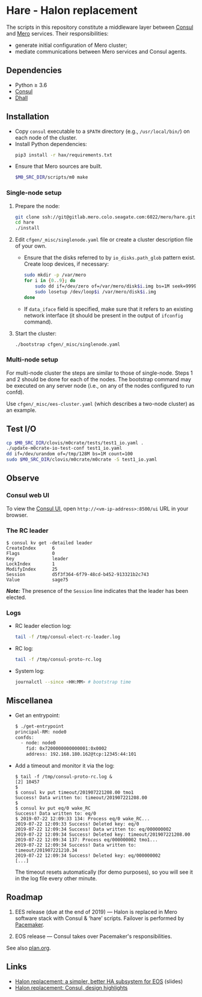 # Hare - Halon replacement

The scripts in this repository constitute a middleware layer between [Consul](https://www.consul.io/) and [Mero](http://gitlab.mero.colo.seagate.com/mero/mero) services.  Their responsibilities:

- generate initial configuration of Mero cluster;
- mediate communications between Mero services and Consul agents.

## Dependencies

* Python &geq; 3.6
* [Consul](https://www.consul.io/downloads.html)
* [Dhall](https://github.com/dhall-lang/dhall-lang/wiki/Getting-started%3A-Generate-JSON-or-YAML#linux)

## Installation

* Copy `consul` executable to a `$PATH` directory (e.g., `/usr/local/bin/`) on each node of the cluster.
* Install Python dependencies:
  ```sh
  pip3 install -r hax/requirements.txt
  ```
* Ensure that Mero sources are built.
  ```sh
  $M0_SRC_DIR/scripts/m0 make
  ```
  <!-- XXX TODO: Hare should be able to work with Mero installed from rpm. -->

### Single-node setup

1. Prepare the node:
   ```sh
   git clone ssh://git@gitlab.mero.colo.seagate.com:6022/mero/hare.git
   cd hare
   ./install
   ```

2. Edit `cfgen/_misc/singlenode.yaml` file or create a cluster description
   file of your own.

   * Ensure that the disks referred to by `io_disks.path_glob` pattern
     exist.  Create loop devices, if necessary:
     ```bash
     sudo mkdir -p /var/mero
     for i in {0..9}; do
         sudo dd if=/dev/zero of=/var/mero/disk$i.img bs=1M seek=9999 count=1
         sudo losetup /dev/loop$i /var/mero/disk$i.img
     done
     ```

   * If `data_iface` field is specified, make sure that it refers to
     an existing network interface (it should be present in the output
     of `ifconfig` command).

3. Start the cluster:
   ```sh
   ./bootstrap cfgen/_misc/singlenode.yaml
   ```

### Multi-node setup

For multi-node cluster the steps are similar to those of single-node.
Steps 1 and 2 should be done for each of the nodes.  The bootstrap
command may be executed on any server node (i.e., on any of the nodes
configured to run confd).

Use `cfgen/_misc/ees-cluster.yaml` (which describes a two-node cluster)
as an example.

## Test I/O

```sh
cp $M0_SRC_DIR/clovis/m0crate/tests/test1_io.yaml .
./update-m0crate-io-test-conf test1_io.yaml
dd if=/dev/urandom of=/tmp/128M bs=1M count=100
sudo $M0_SRC_DIR/clovis/m0crate/m0crate -S test1_io.yaml
```

## Observe

### Consul web UI

To view the [Consul UI](https://learn.hashicorp.com/consul/getting-started/ui#set-up-access-to-the-ui),
open `http://<vm-ip-address>:8500/ui` URL in your browser.

### The RC leader

```
$ consul kv get -detailed leader
CreateIndex      6
Flags            0
Key              leader
LockIndex        1
ModifyIndex      25
Session          d5f3f364-6f79-48cd-b452-913321b2c743
Value            sage75
```

***Note:*** The presence of the `Session` line indicates that the leader
has been elected.

### Logs

* RC leader election log:
  ```sh
  tail -f /tmp/consul-elect-rc-leader.log
  ```

* RC log:
  ```sh
  tail -f /tmp/consul-proto-rc.log
  ```

* System log:
  ```sh
  journalctl --since <HH:MM> # bootstrap time
  ```

## Miscellanea

* Get an entrypoint:

  ```sh
  $ ./get-entrypoint
  principal-RM: node0
  confds:
    - node: node0
      fid: 0x7200000000000001:0x0002
      address: 192.168.180.162@tcp:12345:44:101
  ```

* Add a timeout and monitor it via the log:

  ```
  $ tail -f /tmp/consul-proto-rc.log &
  [2] 10457
  $
  $ consul kv put timeout/201907221208.00 tmo1
  Success! Data written to: timeout/201907221208.00
  $
  $ consul kv put eq/0 wake_RC
  Success! Data written to: eq/0
  $ 2019-07-22 12:09:33 134: Process eq/0 wake_RC...
  2019-07-22 12:09:33 Success! Deleted key: eq/0
  2019-07-22 12:09:34 Success! Data written to: eq/000000002
  2019-07-22 12:09:34 Success! Deleted key: timeout/201907221208.00
  2019-07-22 12:09:34 137: Process eq/000000002 tmo1...
  2019-07-22 12:09:34 Success! Data written to: timeout/201907221210.34
  2019-07-22 12:09:34 Success! Deleted key: eq/000000002
  [...]
  ```

  The timeout resets automatically (for demo purposes), so you will
  see it in the log file every other minute.

## Roadmap

1. EES release (due at the end of 2019) — Halon is replaced in Mero software stack with Consul & ‘hare’ scripts.  Failover is performed by [Pacemaker](https://clusterlabs.org/pacemaker/).

2. EOS release — Consul takes over Pacemaker's responsibilities.

See also [plan.org](./plan.org).

## Links

- [Halon replacement: a simpler, better HA subsystem for EOS](https://docs.google.com/presentation/d/17Pn61WBbTHpeR4NxGtaDfmmHxgoLW9BnQHRW7WJO0gM/view) (slides)
- [Halon replacement: Consul, design highlights](https://docs.google.com/document/d/1cR-BbxtMjGuZPj8NOc95RyFjqmeFsYf4JJ5Hw_tL1zA/view)
